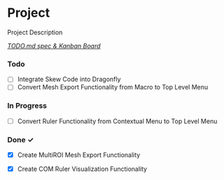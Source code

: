 # Project

Project Description

<em>[TODO.md spec & Kanban Board](https://bit.ly/3fCwKfM)</em>

### Todo

- [ ] Integrate Skew Code into Dragonfly  
- [ ] Convert Mesh Export Functionality from Macro to Top Level Menu  

### In Progress

- [ ] Convert Ruler Functionality from Contextual Menu to Top Level Menu  

### Done ✓

- [x] Create MultiROI Mesh Export Functionality  
- [x] Create COM Ruler Visualization Functionality  

